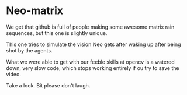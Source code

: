 # Neo-matrix

We get that github is full of people making some awesome matrix rain sequences, but this one is slightly unique.

This one tries to simulate the vision Neo gets after waking up after being shot by the agents.

What we were able to get with our feeble skills at opencv is a watered down, very slow code, which stops working entirely if ou try to save the video.

Take a look.
Bit please don't laugh.
